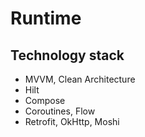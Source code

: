 # Runtime

## Technology stack
- MVVM, Clean Architecture
- Hilt
- Compose
- Coroutines, Flow
- Retrofit, OkHttp, Moshi
